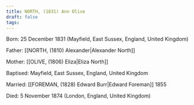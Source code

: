 ```yaml
---
title: NORTH, (1831) Ann Olive
draft: false
tags:
---
```

Born: 25 December 1831 (Mayfield, East Sussex, England, United Kingdom)

Father: [[NORTH, (1810) Alexander|Alexander North]]

Mother: [[OLIVE, (1806) Eliza|Eliza North]]

Baptised: Mayfield, East Sussex, England, United Kingdom

Married: [[FOREMAN, (1828) Edward Burr|Edward Foreman]] 1855

Died: 5 November 1874 (London, England, United Kingdom)